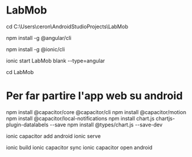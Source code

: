 # LabMob
cd C:\Users\ceron\AndroidStudioProjects\LabMob

npm install -g @angular/cli

npm install -g @ionic/cli

ionic start LabMob blank --type=angular

cd LabMob

# Per far partire l'app web su android
npm install @capacitor/core @capacitor/cli
npm install @capacitor/motion
npm install @capacitor/local-notifications
npm install chart.js chartjs-plugin-datalabels --save
npm install @types/chart.js --save-dev

ionic capacitor add android
ionic serve

ionic build
ionic capacitor sync
ionic capacitor open android
